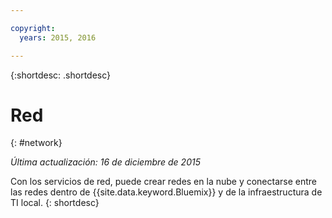 ```yaml
---

copyright:
  years: 2015, 2016

---
```


{:shortdesc: .shortdesc} 

# Red
{: #network}

*Última actualización: 16 de diciembre de 2015*

Con los servicios de red, puede crear redes en la nube y conectarse entre las redes dentro de {{site.data.keyword.Bluemix}} y de la infraestructura de TI local.
{: shortdesc}


